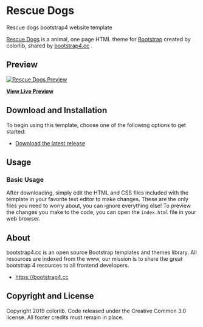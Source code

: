 # Rescue Dogs
Rescue dogs bootstrap4 website template

[Rescue Dogs](https://bootstrap4.cc/theme/rescue-dogs/) is a animal, one page HTML theme for [Bootstrap](http://getbootstrap.com/) created by colorlib, shared by [bootstrap4.cc](https://bootstrap4.cc) .

## Preview

[![Rescue Dogs Preview](http://bootstrap4.cc/wp-content/uploads/2019/06/rescue-dogs.png)](https://bootstrap4.cc/theme/rescue-dogs/)

**[View Live Preview](https://bootstrap4.cc/theme/rescue-dogs)**

## Download and Installation

To begin using this template, choose one of the following options to get started:
* [Download the latest release](https://bootstrap4.cc/theme/rescue-dogs/)

## Usage

### Basic Usage

After downloading, simply edit the HTML and CSS files included with the template in your favorite text editor to make changes. These are the only files you need to worry about, you can ignore everything else! To preview the changes you make to the code, you can open the `index.html` file in your web browser.

## About

bootstrap4.cc is an open source Bootstrap templates and themes library.
All resources are indexed from the www, our mission is to share the great bootstrap 4 resources to all frontend developers.

* https://bootstrap4.cc

## Copyright and License

Copyright 2019 colorlib. Code released under the Creative Common 3.0 license.
All footer credits must remain in place.
